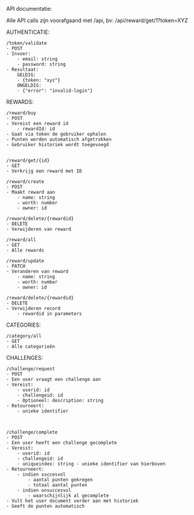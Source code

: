 API documentatie:


Alle API calls zijn voorafgaand met /api, bv: /api/reward/get/1?token=XYZ




AUTHENTICATIE:
	
	/token/validate
	- POST
	- Invoer:
		- email: string
		- password: string
	- Resultaat:
		GELDIG:
		- {token: "xyz"}
		ONGELDIG:
		- {"error": "invalid-login"}


REWARDS:
	
	/reward/buy
	- POST
	- Vereist een reward id
		- rewardId: id
	- Gaat via token de gebruiker ophalen
	- Punten worden automatisch afgetrokken
	- Gebruiker historiek wordt toegevoegd

	
	/reward/get/{id} 
	- GET
	- Verkrijg een reward met ID
	
	/reward/create
	- POST
	- Maakt reward aan
		- name: string
		- worth: number
		- owner: id 
	
	/reward/delete/{rewardid}
	- DELETE 
	- Verwijderen van reward 
	
	/reward/all
	- GET 
	- Alle rewards
	
	/reward/update
	- PATCH
	- Veranderen van reward
		- name: string
		- worth: number
		- owner: id

	/reward/delete/{rewardid}
	- DELETE
	- Verwijderen record
		- rewardid in parameters

CATEGORIES:
	
	/category/all
	- GET
	- Alle categorieën


CHALLENGES:
	

	/challenge/request 
	- POST
	- Een user vraagt een challenge aan 
	- Vereist:
		- userid: id
		- challengeid: id
		- Optioneel: description: string
	- Retourneert: 
		- unieke identifier



	/challenge/complete
	- POST
	- Een user heeft een challenge gecomplete
	- Vereist:
		- userid: id
		- challengeid: id
		- uniqueindex: string - unieke identifier van hierboven
	- Retourneert:
		- indien succesvol
			- aantal punten gekregen
			- totaal aantal punten
		- indien onsuccesvol
			- waarschijnlijk al gecomplete 
	- Vult het user document verder aan met historiek
	- Geeft de punten automatisch

